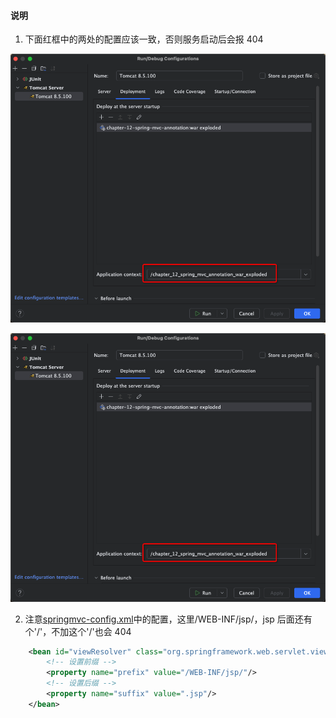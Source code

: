 #### 说明

1. 下面红框中的两处的配置应该一致，否则服务启动后会报 404

![9102305D684447F2ADB6D6F9A0A48C1D.png](assets/9102305D-6844-47F2-ADB6-D6F9A0A48C1D.png)

![9102305D684447F2ADB6D6F9A0A48C1D.png](assets/9102305D-6844-47F2-ADB6-D6F9A0A48C1D.png?t=1718274026381)

2. 注意[springmvc-config.xml](src/main/resources/springmvc-config.xml)中的配置，这里/WEB-INF/jsp/，jsp 后面还有个'/'，不加这个'/'也会 404

```xml
    <bean id="viewResolver" class="org.springframework.web.servlet.view.InternalResourceViewResolver">
        <!-- 设置前缀 -->
        <property name="prefix" value="/WEB-INF/jsp/"/>
        <!-- 设置后缀 -->
        <property name="suffix" value=".jsp"/>
    </bean>
```
